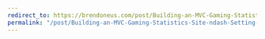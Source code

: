 ```yaml
---
redirect_to: https://brendoneus.com/post/Building-an-MVC-Gaming-Statistics-Site-ndash-Setting-Up-the-Project/
permalink: "/post/Building-an-MVC-Gaming-Statistics-Site-ndash-Setting-Up-the-Project/"
---
```

